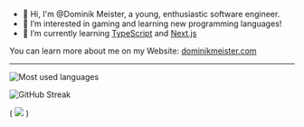 - 👋 Hi, I'm @Dominik Meister, a young, enthusiastic software engineer. 
- 👀 I’m interested in gaming and learning new programming languages! 
- 🌱 I’m currently learning [TypeScript](https://www.typescriptlang.org/) and [Next.js](https://nextjs.org/)

You can learn more about me on my Website: [dominikmeister.com](https://dominikmeister.com/)

---

![Most used languages](https://github-readme-stats.vercel.app/api/top-langs?username=minenmaster&size_weight=0.5&count_weight=0.5&theme=dark&locale=en&layout=compact)
<!-- ![GitHub Streak](https://github-readme-streak-stats.herokuapp.com?user=minenmaster&theme=transparent&hide_border=true&exclude_days=Sun%2CFri%2CSat&card_height=170 "GitHub Streak") -->
![GitHub Streak](https://github-readme-streak-stats-eight.vercel.app/?user=minenmaster&size_weight=0.5&count_weight=0.5&theme=dark&locale=en&layout=compact)

( ![](https://komarev.com/ghpvc/?username=minenmaster) )
